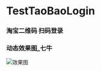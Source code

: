 # TestTaoBaoLogin

### 淘宝二维码 扫码登录

### 动态效果图_七牛
![效果图](http://o8wlu6q9f.bkt.clouddn.com/%E4%BA%8C%E7%BB%B4%E7%A0%81%E7%99%BB%E5%BD%95.gif)
